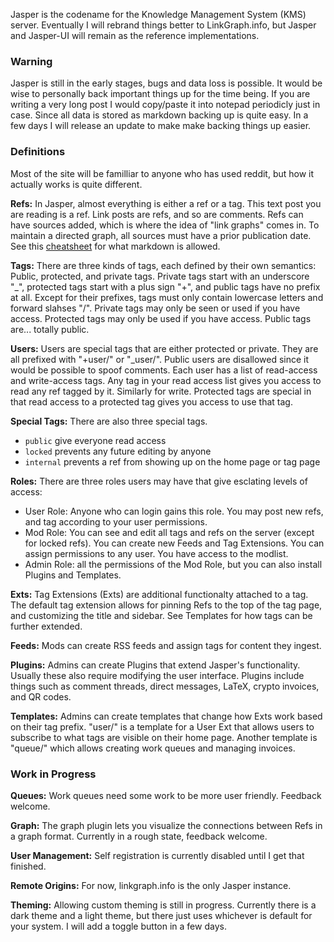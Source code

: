 Jasper is the codename for the Knowledge Management System (KMS) server. Eventually I will rebrand things better to LinkGraph.info, but Jasper and Jasper-UI will remain as the reference implementations.

### Warning

Jasper is still in the early stages, bugs and data loss is possible. It would be wise to personally back important things up for the time being. If you are writing a very long post I would copy/paste it into notepad periodicly just in case. Since all data is stored as markdown backing up is quite easy. In a few days I will release an update to make make backing things up easier.

### Definitions

Most of the site will be familliar to anyone who has used reddit, but how it actually works is quite different.

**Refs:** In Jasper, almost everything is either a ref or a tag. This text post you are reading is a ref. Link posts are refs, and so are comments. Refs can have sources added, which is where the idea of "link graphs" comes in. To maintain a directed graph, all sources must have a prior publication date. See this [cheatsheet](https://jfcere.github.io/ngx-markdown/cheat-sheet) for what markdown is allowed.

**Tags:** There are three kinds of tags, each defined by their own semantics: Public, protected, and private tags. Private tags start with an underscore "_", protected tags start with a plus sign "+", and public tags have no prefix at all. Except for their prefixes, tags must only contain lowercase letters and forward slahses "/". Private tags may only be seen or used if you have access. Protected tags may only be used if you have access. Public tags are... totally public.

**Users:** Users are special tags that are either protected or private. They are all prefixed with "+user/" or "_user/". Public users are disallowed since it would be possible to spoof comments. Each user has a list of read-access and write-access tags. Any tag in your read access list gives you access to read any ref tagged by it. Similarly for write. Protected tags are special in that read access to a protected tag gives you access to use that tag.

**Special Tags:** There are also three special tags.
* `public` give everyone read access
* `locked` prevents any future editing by anyone
* `internal` prevents a ref from showing up on the home page or tag page

**Roles:** There are three roles users may have that give esclating levels of access:
* User Role: Anyone who can login gains this role. You may post new refs, and tag according to your user permissions.
* Mod Role: You can see and edit all tags and refs on the server (except for locked refs). You can create new Feeds and Tag Extensions. You can assign permissions to any user. You have access to the modlist.
* Admin Role: all the permissions of the Mod Role, but you can also install Plugins and Templates.

**Exts:** Tag Extensions (Exts) are additional functionalty attached to a tag. The default tag extension allows for pinning Refs to the top of the tag page, and customizing the title and sidebar. See Templates for how tags can be further extended.

**Feeds:** Mods can create RSS feeds and assign tags for content they ingest.

**Plugins:** Admins can create Plugins that extend Jasper's functionality. Usually these also require modifying the user interface. Plugins include things such as comment threads, direct messages, LaTeX, crypto invoices, and QR codes.

**Templates:** Admins can create templates that change how Exts work based on their tag prefix. "user/" is a template for a User Ext that allows users to subscribe to what tags are visible on their home page. Another template is "queue/" which allows creating work queues and managing invoices.

### Work in Progress

**Queues:** Work queues need some work to be more user friendly. Feedback welcome.

**Graph:** The graph plugin lets you visualize the connections between Refs in a graph format. Currently in a rough state, feedback welcome.

**User Management:** Self registration is currently disabled until I get that finished.

**Remote Origins:** For now, linkgraph.info is the only Jasper instance.

**Theming:** Allowing custom theming is still in progress. Currently there is a dark theme and a light theme, but there just uses whichever is default for your system. I will add a toggle button in a few days.
